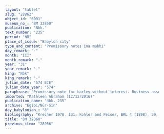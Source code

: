 ```yaml
---
layout: "tablet"
slug: "28963"
object_id: "6991"
museum_no_: "BM 32860"
publication: "Nbk."
text_number: "235"
period: "NB"
place_of_issue: "Babylon city"
type_and_content: "Promissory notes ina muẖẖi"
day_remark: "-"
month: "III"
month_remark: "-"
year: "31"
year_remark: "-"
king: "Nbk"
king_remark: "-"
julian_date: "574 BCE"
julian_date_year: "574"
paraphrase: "Promissory note for barley without interest. Business assets(?).<br /> <strong>B<sub>1</sub></strong> and <strong>B<sub>2</sub></strong> owe the principal amount of 20 kor of barley to <strong>A</strong>. <strong>A</strong> and <strong>C</strong>, who own each a share in this income, will take (<em>na&scaron;&ucirc;</em>) the barley from before (<em>ultu pāni</em>) the debtors, and divide it equally between them (<em>ahata &scaron;unu</em>). <strong>A</strong> is entitled (<em>uzuzzu</em>) to (<em>ina</em>) whatever large (<em>arāku </em>D) or small (<em>kar&ucirc;</em> D) amounts <strong>C</strong> will obtain from <strong>B<sub>1</sub></strong> and <strong>B<sub>2</sub></strong>. Names of 2 witnesses and the scribe.<br /> &nbsp;<br /> <strong>A</strong> = Iddin-Marduk/Aplāya; <strong>B<sub>1</sub></strong> = Hahhuru/Nadnāya; <strong>B<sub>2</sub></strong> = Būnānu/Nab&ucirc;-ahhē-iddin; <strong>C</strong> = Nab&ucirc;-ahhē-iddin/&Scaron;ulāya//Egibi"
imported: "Kathleen Abraham (12/12/2016)"
publication_name: "Nbk. 235"
archive: "Egibi/Nūr-Sîn"
day_babylonian_: "8"
bibliography: "Krecher 1970, 131; Kohler and Peiser, BRL 4 (1898), 59, Petschow 1956 (NBPf.), 68."
title: "BM 32860"
previous_item: "28966"
---
```

